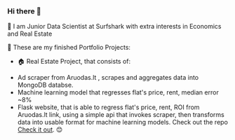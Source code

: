 ### Hi there 👋

🥝 I am Junior Data Scientist at Surfshark with extra interests in Economics and Real Estate

💼 These are my finished Portfolio Projects:

- 🏠 Real Estate Project, that consists of:
* Ad scraper from Aruodas.lt , scrapes and aggregates data into MongoDB databse.
* Machine learning model that regresses flat's price, rent, median error ~8%
* Flask website, that is able to regress flat's price, rent, ROI from Aruodas.lt link, using a simple api that invokes scraper,
then transforms data into usable format for machine learning models.
Check out the repo [Check it out](https://github.com/Kiwisuki/Real-Estate-Project). 😊
